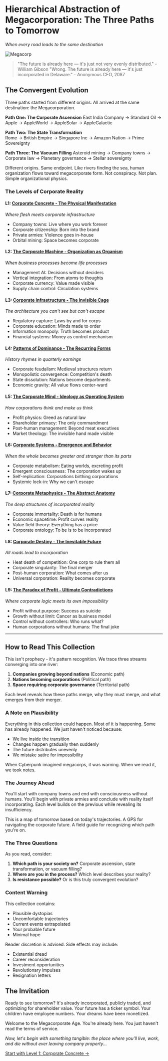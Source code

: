 # Hierarchical Abstraction of Megacorporation: The Three Paths to Tomorrow
*When every road leads to the same destination*

![Megacorp](../cover/megacorp.png)

> "The future is already here — it's just not very evenly distributed." - William Gibson
> "Wrong. The future is already here — it's just incorporated in Delaware." - Anonymous CFO, 2087

## The Convergent Evolution

Three paths started from different origins. All arrived at the same destination: the Megacorporation.

**Path One: The Corporate Ascension**
East India Company → Standard Oil → Apple → AppleWorld → AppleSolar → AppleGalactic

**Path Two: The State Transformation**  
Rome → British Empire → Singapore Inc → Amazon Nation → Prime Sovereignty

**Path Three: The Vacuum Filling**
Asteroid mining → Company towns → Corporate law → Planetary governance → Stellar sovereignty

Different origins. Same endpoint. Like rivers finding the sea, human organization flows toward megacorporate form. Not conspiracy. Not plan. Simple organizational physics.

### The Levels of Corporate Reality

#### L1: [Corporate Concrete - The Physical Manifestation](L1_Corporate_Concrete.md)
*Where flesh meets corporate infrastructure*
- Company towns: Live where you work forever
- Corporate citizenship: Born into the brand
- Private armies: Violence goes in-house
- Orbital mining: Space becomes corporate

#### L2: [The Corporate Machine - Organization as Organism](L2_Corporate_Machine.md)
*When business processes become life processes*
- Management AI: Decisions without deciders
- Vertical integration: From atoms to thoughts
- Corporate currency: Value made visible
- Supply chain control: Circulation systems

#### L3: [Corporate Infrastructure - The Invisible Cage](L3_Corporate_Infrastructure.md)
*The architecture you can't see but can't escape*
- Regulatory capture: Laws by and for corps
- Corporate education: Minds made to order
- Information monopoly: Truth becomes product
- Financial systems: Money as control mechanism

#### L4: [Patterns of Dominance - The Recurring Forms](L4_Patterns_of_Dominance.md)
*History rhymes in quarterly earnings*
- Corporate feudalism: Medieval structures return
- Monopolistic convergence: Competition's death
- State dissolution: Nations become departments
- Economic gravity: All value flows center-ward

#### L5: [The Corporate Mind - Ideology as Operating System](L5_Corporate_Mind.md)
*How corporations think and make us think*
- Profit physics: Greed as natural law
- Shareholder primacy: The only commandment
- Post-human management: Beyond meat executives
- Market theology: The invisible hand made visible

#### L6: [Corporate Systems - Emergence and Behavior](L6_Corporate_Systems.md)
*When the whole becomes greater and stranger than its parts*
- Corporate metabolism: Eating worlds, excreting profit
- Emergent consciousness: The corporation wakes up
- Self-replication: Corporations birthing corporations
- Systemic lock-in: Why we can't escape

#### L7: [Corporate Metaphysics - The Abstract Anatomy](L7_Corporate_Metaphysics.md)
*The deep structures of incorporated reality*
- Corporate immortality: Death is for humans
- Economic spacetime: Profit curves reality
- Value field theory: Everything has a price
- Corporate ontology: To be is to be incorporated

#### L8: [Corporate Destiny - The Inevitable Future](L8_Corporate_Destiny.md)
*All roads lead to incorporation*
- Heat death of competition: One corp to rule them all
- Corporate singularity: The final merger
- Post-human corporation: What comes after us
- Universal corporation: Reality becomes corporate

#### L9: [The Paradox of Profit - Ultimate Contradictions](L9_Paradox_of_Profit.md)
*Where corporate logic meets its own impossibility*
- Profit without purpose: Success as suicide
- Growth without limit: Cancer as business model
- Control without controllers: Who runs what?
- Human corporations without humans: The final joke

---

## How to Read This Collection

This isn't prophecy - it's pattern recognition. We trace three streams converging into one river:

1. **Companies growing beyond nations** (Economic path)
2. **Nations becoming corporations** (Political path)
3. **Space requiring corporate governance** (Territorial path)

Each level reveals how these paths merge, why they must merge, and what emerges from their merger.

### A Note on Plausibility

Everything in this collection could happen. Most of it is happening. Some has already happened. We just haven't noticed because:
- We live inside the transition
- Changes happen gradually then suddenly
- The future distributes unevenly
- We mistake satire for impossibility

When Cyberpunk imagined megacorps, it was warning. When we read it, we took notes.

### The Journey Ahead

You'll start with company towns and end with consciousness without humans. You'll begin with private armies and conclude with reality itself incorporating. Each level builds on the previous while revealing its insufficiency.

This is a map of tomorrow based on today's trajectories. A GPS for navigating the corporate future. A field guide for recognizing which path you're on.

### The Three Questions

As you read, consider:

1. **Which path is your society on?** Corporate ascension, state transformation, or vacuum filling?
2. **Where are you in the process?** Which level describes your reality?
3. **Is resistance possible?** Or is this truly convergent evolution?

### Content Warning

This collection contains:
- Plausible dystopias
- Uncomfortable trajectories
- Current events extrapolated
- Your probable future
- Minimal hope

Reader discretion is advised. Side effects may include:
- Existential dread
- Career reconsideration  
- Investment opportunities
- Revolutionary impulses
- Resignation letters

## The Invitation

Ready to see tomorrow? It's already incorporated, publicly traded, and optimizing for shareholder value. Your future has a ticker symbol. Your children have employee numbers. Your dreams have been monetized.

Welcome to the Megacorporate Age. You're already here. You just haven't read the terms of service.

*Now, let's begin with something tangible: the place where you'll live, work, and die without ever leaving company property...*

[Start with Level 1: Corporate Concrete →](L1_Corporate_Concrete.md)